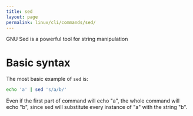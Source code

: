 ```yaml
---
title: sed
layout: page
permalink: linux/cli/commands/sed/
---
```


GNU Sed is a powerful tool for string manipulation

# Basic syntax
The most basic example of `sed` is:

```bash
echo 'a' | sed 's/a/b/'
```

Even if the first part of command will echo "a", the whole command will echo "b", since sed will substitute every instance of "a" with the string "b".
